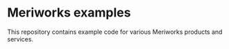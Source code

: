 # Meriworks examples
This repository contains example code for various Meriworks products and services.
